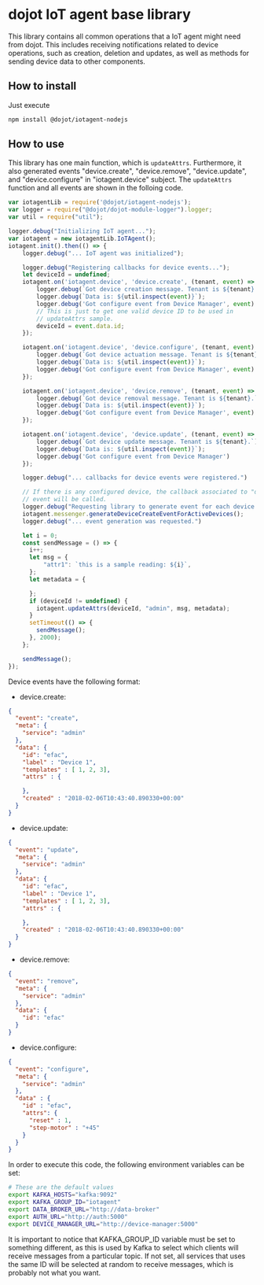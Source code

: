 # dojot IoT agent base library

This library contains all common operations that a IoT agent might need from
dojot. This includes receiving notifications related to device operations, such
as creation, deletion and updates, as well as methods for sending device
data to other components.

## How to install

Just execute

```bash
npm install @dojot/iotagent-nodejs
```

## How to use

This library has one main function, which is `updateAttrs`. Furthermore, it
also generated events "device.create", "device.remove", "device.update",
and "device.configure" in "iotagent.device" subject. The `updateAttrs` function
and all events are shown in the folloing code.

```javascript
var iotagentLib = require('@dojot/iotagent-nodejs');
var logger = require("@dojot/dojot-module-logger").logger;
var util = require("util");

logger.debug("Initializing IoT agent...");
var iotagent = new iotagentLib.IoTAgent();
iotagent.init().then(() => {
    logger.debug("... IoT agent was initialized");

    logger.debug("Registering callbacks for device events...");
    let deviceId = undefined;
    iotagent.on('iotagent.device', 'device.create', (tenant, event) => {
        logger.debug(`Got device creation message. Tenant is ${tenant}.`);
        logger.debug(`Data is: ${util.inspect(event)}`);
        logger.debug('Got configure event from Device Manager', event)
        // This is just to get one valid device ID to be used in
        // updateAttrs sample.
        deviceId = event.data.id;
    });

    iotagent.on('iotagent.device', 'device.configure', (tenant, event) => {
        logger.debug(`Got device actuation message. Tenant is ${tenant}.`);
        logger.debug(`Data is: ${util.inspect(event)}`);
        logger.debug('Got configure event from Device Manager', event)
    });

    iotagent.on('iotagent.device', 'device.remove', (tenant, event) => {
        logger.debug(`Got device removal message. Tenant is ${tenant}.`);
        logger.debug(`Data is: ${util.inspect(event)}`);
        logger.debug('Got configure event from Device Manager', event)
    });

    iotagent.on('iotagent.device', 'device.update', (tenant, event) => {
        logger.debug(`Got device update message. Tenant is ${tenant}.`);
        logger.debug(`Data is: ${util.inspect(event)}`);
        logger.debug('Got configure event from Device Manager')
    });

    logger.debug("... callbacks for device events were registered.")

    // If there is any configured device, the callback associated to "device.create"
    // event will be called.
    logger.debug("Requesting library to generate event for each device...")
    iotagent.messenger.generateDeviceCreateEventForActiveDevices();
    logger.debug("... event generation was requested.")

    let i = 0;
    const sendMessage = () => {
      i++;
      let msg = {
          "attr1": `this is a sample reading: ${i}`,
      };
      let metadata = {

      };
      if (deviceId != undefined) {
        iotagent.updateAttrs(deviceId, "admin", msg, metadata);
      }
      setTimeout(() => {
        sendMessage();
      }, 2000);
    };

    sendMessage();
});
```

Device events have the following format:

- device.create:

```json
{
  "event": "create",
  "meta": {
    "service": "admin"
  },
  "data": {
    "id": "efac",
    "label" : "Device 1",
    "templates" : [ 1, 2, 3],
    "attrs" : {

    },
    "created" : "2018-02-06T10:43:40.890330+00:00"
  }
}
```

- device.update:

```json
{
  "event": "update",
  "meta": {
    "service": "admin"
  },
  "data": {
    "id": "efac",
    "label" : "Device 1",
    "templates" : [ 1, 2, 3],
    "attrs" : {

    },
    "created" : "2018-02-06T10:43:40.890330+00:00"
  }
}
```

- device.remove:

```json
{
  "event": "remove",
  "meta": {
    "service": "admin"
  },
  "data": {
    "id": "efac"
  }
}
```

- device.configure:

```json
{
  "event": "configure",
  "meta": {
    "service": "admin"
  },
  "data" : {
    "id" : "efac",
    "attrs": {
      "reset" : 1,
      "step-motor" : "+45"
    }
  }
}
```

In order to execute this code, the following environment variables can be set:

```bash
# These are the default values
export KAFKA_HOSTS="kafka:9092"
export KAFKA_GROUP_ID="iotagent"
export DATA_BROKER_URL="http://data-broker"
export AUTH_URL="http://auth:5000"
export DEVICE_MANAGER_URL="http://device-manager:5000"
```
It is important to notice that KAFKA_GROUP_ID variable must be set to something
different, as this is used by Kafka to select which clients will receive messages
from a particular topic. If not set, all services that uses the same ID will
be selected at random to receive messages, which is probably not what you want.
